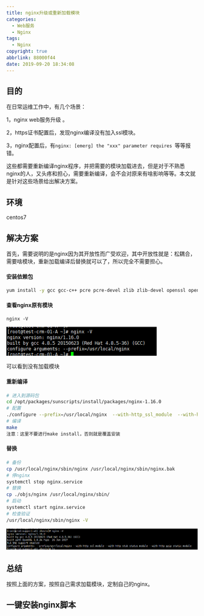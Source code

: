```yaml
---
title: nginx升级或重新加载模块
categories:
  - Web服务
  - Nginx
tags:
  - Nginx
copyright: true
abbrlink: 88000f44
date: 2019-09-20 18:34:08
---
```


## 目的

在日常运维工作中，有几个场景：

1，nginx  web服务升级 。

2，https证书配置后，发现nginx编译没有加入ssl模块。

3，nginx配置后，有`nginx: [emerg] the "xxx" parameter requires `等等报错。

这些都需要重新编译nginx程序，并把需要的模块加载进去，但是对于不熟悉nginx的人，又头疼和担心，需要重新编译，会不会对原来有啥影响等等。本文就是针对这些场景给出解决方案。

<!--more-->

## 环境

centos7



## 解决方案

首先，需要说明的是nginx因为其开放性而广受欢迎，其中开放性就是：松耦合，需要啥模块，重新加载编译后替换就可以了，所以完全不需要担心。

#### 安装依赖包

```bash
yum install -y gcc gcc-c++ pcre pcre-devel zlib zlib-devel openssl openssl-devel
```

#### 查看nginx原有模块

```
nginx -V
```

![](nginx升级或重新加载模块/1.png)

可以看到没有加载模块

#### 重新编译

```bash
# 进入到源码包
cd /opt/packages/sunscripts/install/packages/nginx-1.16.0
# 配置
./configure --prefix=/usr/local/nginx  --with-http_ssl_module  --with-http_stub_status_module  --with-http_gzip_static_module
# 编译
make
注意：这里不要进行make install，否则就是覆盖安装
```

#### 替换

```bash
# 备份
cp /usr/local/nginx/sbin/nginx /usr/local/nginx/sbin/nginx.bak
# 停nginx
systemctl stop nginx.service
# 替换
cp ./objs/nginx /usr/local/nginx/sbin/
# 启动
systemctl start nginx.service
# 检查验证
/usr/local/nginx/sbin/nginx -V　
```

![](nginx升级或重新加载模块/2.png)

## 总结

按照上面的方案，按照自己需求加载模块，定制自己的nginx。



## 一键安装nginx脚本